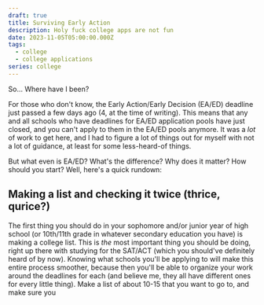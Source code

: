 ```yaml
---
draft: true
title: Surviving Early Action
description: Holy fuck college apps are not fun
date: 2023-11-05T05:00:00.000Z
tags:
  - college
  - college applications
series: college
---
```


So... Where have I been?

For those who don't know, the Early Action/Early Decision (EA/ED) deadline just passed a few days ago (4, at the time of writing). This means that any and all schools who have deadlines for EA/ED application pools have just closed, and you can't apply to them in the EA/ED pools anymore. It was a *lot* of work to get here, and I had to figure a lot of things out for myself with not a lot of guidance, at least for some less-heard-of things.

But what even is EA/ED? What's the difference? Why does it matter? How should you start? Well, here's a quick rundown:

## Making a list and checking it twice (thrice, qurice?)
The first thing you should do in your sophomore and/or junior year of high school (or 10th/11th grade in whatever secondary education you have) is making a college list. This is *the* most important thing you should be doing, right up there with studying for the SAT/ACT (which you should've definitely heard of by now). Knowing what schools you'll be applying to will make this entire process smoother, because then you'll be able to organize your work around the deadlines for each (and believe me, they all have different ones for every little thing). Make a list of about 10-15 that you want to go to, and make sure you 
<!--stackedit_data:
eyJoaXN0b3J5IjpbLTE1NTgyOTQ5NTRdfQ==
-->